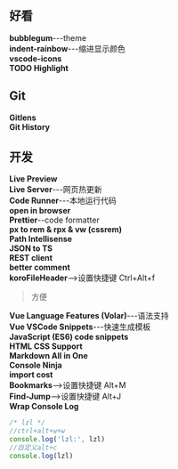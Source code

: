 ## 好看

**bubblegum**---theme  
**indent-rainbow**---缩进显示颜色  
**vscode-icons**  
**TODO Highlight**

## Git

**Gitlens**  
**Git History**

## 开发

**Live Preview**  
**Live Server**---网页热更新  
**Code Runner**---本地运行代码  
**open in browser**  
**Prettier**--code formatter  
**px to rem & rpx & vw (cssrem)**  
**Path Intellisense**  
**JSON to TS**  
**REST client**  
**better comment**  
**koroFileHeader**-->设置快捷键 Ctrl+Alt+f

> 方便

**Vue Language Features (Volar)**---语法支持  
**Vue VSCode Snippets**---快速生成模板  
**JavaScript (ES6) code snippets**  
**HTML CSS Support**  
**Markdown All in One**  
**Console Ninja**  
**import cost**  
**Bookmarks**-->设置快捷键 Alt+M  
**Find-Jump**-->设置快捷键 Alt+J  
**Wrap Console Log**

```JavaScript
/* lzl */
//ctrl+alt+w+w
console.log('lzl:', lzl)
//自定义alt+c
console.log(lzl)
```
